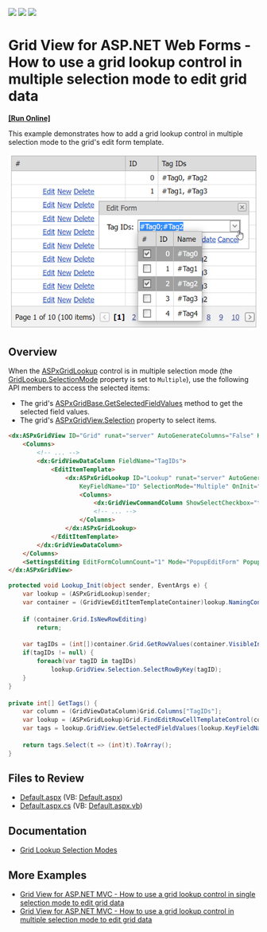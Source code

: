 <!-- default badges list -->
![](https://img.shields.io/endpoint?url=https://codecentral.devexpress.com/api/v1/VersionRange/128543438/15.1.3%2B)
[![](https://img.shields.io/badge/Open_in_DevExpress_Support_Center-FF7200?style=flat-square&logo=DevExpress&logoColor=white)](https://supportcenter.devexpress.com/ticket/details/E3981)
[![](https://img.shields.io/badge/📖_How_to_use_DevExpress_Examples-e9f6fc?style=flat-square)](https://docs.devexpress.com/GeneralInformation/403183)
<!-- default badges end -->
# Grid View for ASP.NET Web Forms - How to use a grid lookup control in multiple selection mode to edit grid data
<!-- run online -->
**[[Run Online]](https://codecentral.devexpress.com/128543438/)**
<!-- run online end -->

This example demonstrates how to add a grid lookup control in multiple selection mode to the grid's edit form template.

![Grid Lookup in multiple selection mode](multipleSelectionMode.png)

## Overview

When the [ASPxGridLookup](https://docs.devexpress.com/AspNet/DevExpress.Web.ASPxGridLookup) control is in multiple selection mode (the [GridLookup.SelectionMode](https://docs.devexpress.com/AspNet/DevExpress.Web.ASPxGridLookup.SelectionMode) property is set to `Multiple`), use the following API members to access the selected items:

* The grid's [ASPxGridBase.GetSelectedFieldValues](https://docs.devexpress.com/AspNet/DevExpress.Web.ASPxGridBase.GetSelectedFieldValues(System.String--)) method to get the selected field values.
* The grid's [ASPxGridView.Selection](https://docs.devexpress.com/AspNet/DevExpress.Web.ASPxGridView.Selection) property to select items.

```aspx
<dx:ASPxGridView ID="Grid" runat="server" AutoGenerateColumns="False" KeyFieldName="ID" ... >
    <Columns>
        <!-- ... -->
        <dx:GridViewDataColumn FieldName="TagIDs">
            <EditItemTemplate>
                <dx:ASPxGridLookup ID="Lookup" runat="server" AutoGenerateColumns="false" DataSourceID="LookupDataSource"
                    KeyFieldName="ID" SelectionMode="Multiple" OnInit="Lookup_Init" TextFormatString="{1}">
                    <Columns>
                        <dx:GridViewCommandColumn ShowSelectCheckbox="true" VisibleIndex="0" />
                        <!-- ... -->
                    </Columns>
                </dx:ASPxGridLookup>
            </EditItemTemplate>
        </dx:GridViewDataColumn>
    </Columns>
    <SettingsEditing EditFormColumnCount="1" Mode="PopupEditForm" PopupEditFormWidth="200" />
</dx:ASPxGridView>
```

```cs
protected void Lookup_Init(object sender, EventArgs e) {
    var lookup = (ASPxGridLookup)sender;
    var container = (GridViewEditItemTemplateContainer)lookup.NamingContainer;

    if (container.Grid.IsNewRowEditing)
        return;

    var tagIDs = (int[])container.Grid.GetRowValues(container.VisibleIndex, container.Column.FieldName);
    if(tagIDs != null) {
        foreach(var tagID in tagIDs)
            lookup.GridView.Selection.SelectRowByKey(tagID);
    }
}

private int[] GetTags() {
    var column = (GridViewDataColumn)Grid.Columns["TagIDs"];
    var lookup = (ASPxGridLookup)Grid.FindEditRowCellTemplateControl(column, "Lookup");
    var tags = lookup.GridView.GetSelectedFieldValues(lookup.KeyFieldName) as List<object>;

    return tags.Select(t => (int)t).ToArray();
}
```

## Files to Review

* [Default.aspx](./CS/WebSite/Default.aspx) (VB: [Default.aspx](./VB/WebSite/Default.aspx))
* [Default.aspx.cs](./CS/WebSite/Default.aspx.cs) (VB: [Default.aspx.vb](./VB/WebSite/Default.aspx.vb))

## Documentation

* [Grid Lookup Selection Modes](https://docs.devexpress.com/AspNet/9075/components/grid-view/concepts/aspxgridlookup/selection-modes)

## More Examples

* [Grid View for ASP.NET MVC - How to use a grid lookup control in single selection mode to edit grid data](https://github.com/DevExpress-Examples/gridview-how-to-use-gridlookup-with-single-selection-mode-in-editform-t328413)
* [Grid View for ASP.NET MVC - How to use a grid lookup control in multiple selection mode to edit grid data](https://github.com/DevExpress-Examples/gridview-how-to-use-gridlookup-in-editform-in-multiple-selection-mode-t328613)

